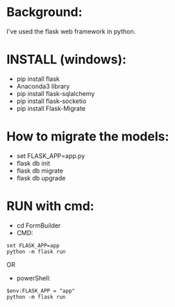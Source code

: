 # Background:
I've used the flask web framework in python.
# INSTALL (windows):
- pip install flask
- Anaconda3 library
- pip install flask-sqlalchemy
- pip install flask-socketio
- pip install Flask-Migrate

# How to migrate the models: 
- set FLASK_APP=app.py
- flask db init
- flask db migrate
- flask db upgrade
 
# RUN with cmd:
- cd FormBuilder
- CMD: 
```
set FLASK_APP=app
python -m flask run
```
OR
- powerShell: 
```
$env:FLASK_APP = "app"
python -m flask run
```
